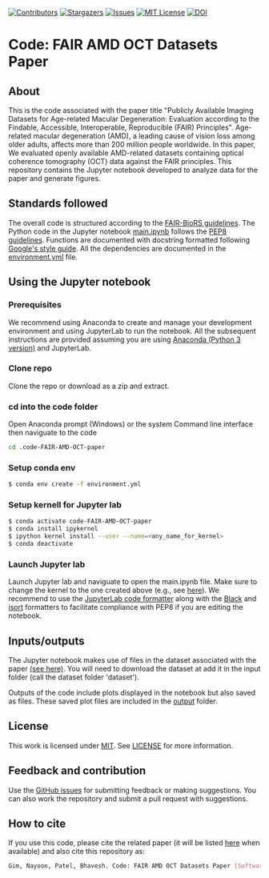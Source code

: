 [![Contributors][contributors-shield]][contributors-url]
[![Stargazers][stars-shield]][stars-url]
[![Issues][issues-shield]][issues-url]
[![MIT License][license-shield]][license-url]
[![DOI](https://zenodo.org/badge/DOI/10.5281/zenodo.12662728.svg)](https://doi.org/10.5281/zenodo.12662728)

[contributors-shield]: https://img.shields.io/github/contributors/fairdataihub/code-FAIR-AMD-OCT-paper.svg?style=flat-square
[contributors-url]: https://github.com/fairdataihub/code-FAIR-AMD-OCT-paper/graphs/contributors
[stars-shield]: https://img.shields.io/github/stars/fairdataihub/code-FAIR-AMD-OCT-paper.svg?style=flat-square
[stars-url]: https://github.com/fairdataihub/code-FAIR-AMD-OCT-paper/stargazers
[issues-shield]: https://img.shields.io/github/issues/fairdataihub/code-FAIR-AMD-OCT-paper.svg?style=flat-square
[issues-url]: https://github.com/fairdataihub/code-FAIR-AMD-OCT-paper/issues
[license-shield]: https://img.shields.io/github/license/fairdataihub/code-FAIR-AMD-OCT-paper.svg?style=flat-square
[license-url]: https://github.com/fairdataihub/code-FAIR-AMD-OCT-paper/blob/master/LICENSE

# Code: FAIR AMD OCT Datasets Paper

## About
This is the code associated with the paper title "Publicly Available Imaging Datasets for Age-related Macular Degeneration: Evaluation according to the Findable, Accessible, Interoperable, Reproducible (FAIR) Principles". Age-related macular degeneration (AMD), a leading cause of vision loss among older adults, affects more than 200 million people worldwide. In this paper, We evaluated openly available AMD-related datasets containing optical coherence tomography (OCT) data against the FAIR principles. This repository contains the Jupyter notebook developed to analyze data for the paper and generate figures.


## Standards followed
The overall code is structured according to the [FAIR-BioRS guidelines](https://fair-biors.org/). The Python code in the Jupyter notebook [main.ipynb](main.ipynb) follows the [PEP8 guidelines](https://peps.python.org/pep-0008). Functions are documented with docstring formatted following [Google's style guide](https://google.github.io/styleguide/pyguide.html#38-comments-and-docstrings). All the dependencies are documented in the [environment.yml](environment.yml) file.

## Using the Jupyter notebook

### Prerequisites 
We recommend using Anaconda to create and manage your development environment and using JupyterLab to run the notebook. All the subsequent instructions are provided assuming you are using [Anaconda (Python 3 version)](https://www.anaconda.com/products/individual) and JupyterLab.

### Clone repo
Clone the repo or download as a zip and extract.

### cd into the code folder

Open Anaconda prompt (Windows) or the system Command line interface then naviguate to the code
```sh
cd .code-FAIR-AMD-OCT-paper

```

### Setup conda env
```sh
$ conda env create -f environment.yml
```

### Setup kernell for Jupyter lab
```sh
$ conda activate code-FAIR-AMD-OCT-paper
$ conda install ipykernel
$ ipython kernel install --user --name=<any_name_for_kernel>
$ conda deactivate
```
### Launch Jupyter lab
Launch Jupyter lab and naviguate to open the main.ipynb file. Make sure to change the kernel to the one created above (e.g., see [here](https://doc.cocalc.com/howto/jupyter-kernel-selection.html#cocalc-s-jupyter-notebook)). We recommend to use the [JupyterLab code formatter](https://github.com/ryantam626/jupyterlab_code_formatter) along with the [Black](https://github.com/psf/black) and [isort](https://github.com/PyCQA/isort) formatters to facilitate compliance with PEP8 if you are editing the notebook.

## Inputs/outputs
The Jupyter notebook makes use of files in the dataset associated with the paper [(see here)](https://github.com/fairdataihub/inventory-FAIR-AMD-OCT-paper). You will need to download the dataset at add it in the input folder (call the dataset folder 'dataset').

Outputs of the code include plots displayed in the notebook but also saved as files. These saved plot files are included in the [output](output) folder. 

## License
This work is licensed under
[MIT](https://opensource.org/licenses/mit). See [LICENSE](LICENSE) for more information.

## Feedback and contribution
Use the [GitHub issues](https://github.com/fairdataihub/code-FAIR-AMD-OCT-paper/issues) for submitting feedback or making suggestions. You can also work the repository and submit a pull request with suggestions.

## How to cite
If you use this code, please cite the related paper (it will be listed [here](https://github.com/fairdataihub/inventory-FAIR-AMD-OCT-paper) when available) and also cite this repository as:

```bash
Gim, Nayoon, Patel, Bhavesh. Code: FAIR AMD OCT Datasets Paper [Software]. Zenodo. https://doi.org/10.5281/zenodo.12662728
```
